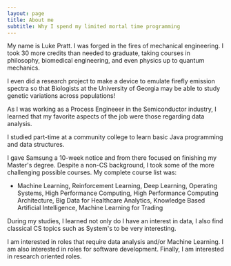 ```yaml
---
layout: page
title: About me
subtitle: Why I spend my limited mortal time programming 
---
```


My name is Luke Pratt. I was forged in the fires of mechanical engineering. I took 30 more credits than needed to graduate, taking courses in philosophy, biomedical engineering, and even physics up to quantum mechanics. 

I even did a research project to make a device to emulate firefly emission spectra so that Biologists at the University of Georgia may be able to study genetic variations across populations! 

As I was working as a Process Engineeer in the Semiconductor industry, I learned that my favorite aspects of the job were those regarding data analysis. 

I studied part-time at a community college to learn basic Java programming and data structures. 

I gave Samsung a 10-week notice and from there focused on finishing my Master's degree. Despite a non-CS background, I took some of the more challenging possible courses. My complete course list was:

- Machine Learning, Reinforcement Learning, Deep Learning, Operating Systems, High Performance Computing, High Performance Computing Architecture, Big Data for Healthcare Analytics, Knowledge Based Artificial Intelligence, Machine Learning for Trading

During my studies, I learned not only do I have an interest in data, I also find classical CS topics such as System's to be very interesting. 

I am interested in roles that require data analysis and/or Machine Learning. I am also interested in roles for software development. Finally, I am interested in research oriented roles. 
